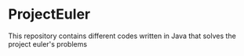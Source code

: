 # ProjectEuler
This repository contains different codes written in Java that solves the project euler's problems
